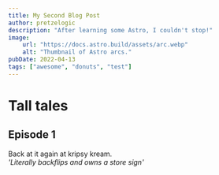 ```yaml
---
title: My Second Blog Post
author: pretzelogic
description: "After learning some Astro, I couldn't stop!"
image:
    url: "https://docs.astro.build/assets/arc.webp"
    alt: "Thumbnail of Astro arcs."
pubDate: 2022-04-13
tags: ["awesome", "donuts", "test"]
---
```

# Tall tales
## Episode 1
Back at it again at kripsy kream.<br>
*'Literally backflips and owns a store sign'*
